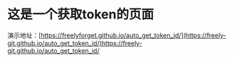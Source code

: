 # 这是一个获取token的页面
演示地址：[https://freelyforget.github.io/auto_get_token_id/](https://freely-git.github.io/auto_get_token_id/)https://freely-git.github.io/auto_get_token_id/
